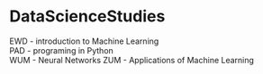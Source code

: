 # DataScienceStudies
EWD - introduction to Machine Learning <br>
PAD - programing in Python <br>
WUM - Neural Networks
ZUM - Applications of Machine Learning
